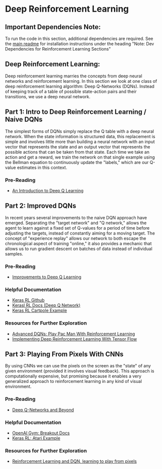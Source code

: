 # Deep Reinforcement Learning

## Important Dependencies Note:

To run the code in this section, additional dependencies are required. See the [main readme](/readme.md) for installation instructions under the heading "Note: Dev Dependencies for Reinforcement Learning Sections"

## Deep Reinforcement Learning:

Deep reinforcement learning marries the concepts from deep neural networks and reinforcement learning. In this section we look at one class of deep reinforcement learning algorithm: Deep Q-Networks (DQNs). Instead of keeping track of a table of possible state-action pairs and their transitions, we use a deep neural network.

## Part 1: Intro to Deep Reinforcement Learning / Naive DQNs

The simplest forms of DQNs simply replace the Q table with a deep neural network. When the state information is structured data, this replacement is simple and involves little more than building a neural network with an input vector that represents the state and an output vector that represents the possible actions that can be taken from that state. Each time we take an action and get a reward, we train the network on that single example using the Bellman equation to continuously update the "labels," which are our Q-value estimates in this context.

### Pre-Reading

* [An Introduction to Deep Q Learning](https://www.freecodecamp.org/news/an-introduction-to-deep-q-learning-lets-play-doom-54d02d8017d8/)

## Part 2: Improved DQNs

In recent years several improvements to the naive DQN approach have emerged.  Separating the "target network" and "Q network," allows the agent to learn against a fixed set of Q-values for a period of time before adjusting the targets, instead of constantly aiming for a moving target. The concept of "experience replay" allows our network to both escape the chronological aspect of training "online," it also provides a mechanic that allows us to run gradient descent on batches of data instead of individual samples.

### Pre-Reading

* [Improvements to Deep Q Learning](https://www.freecodecamp.org/news/improvements-in-deep-q-learning-dueling-double-dqn-prioritized-experience-replay-and-fixed-58b130cc5682/)

### Helpful Documentation

* [Keras RL Github](https://github.com/keras-rl/keras-rl)
* [Kerasl RL Docs (Deep Q Network)](https://keras-rl.readthedocs.io/en/latest/agents/dqn/)
* [Keras RL Cartpole Example](https://github.com/keras-rl/keras-rl/blob/master/examples/dqn_cartpole.py)

### Resources for Further Exploration

* [Advanced DQNs: Play Pac Man With Reinforcement Learning](https://towardsdatascience.com/advanced-dqns-playing-pac-man-with-deep-reinforcement-learning-3ffbd99e0814)
* [Implementing Deep Reinforcement Learning With Tensor Flow](https://lilianweng.github.io/lil-log/2018/05/05/implementing-deep-reinforcement-learning-models.html)

## Part 3: Playing From Pixels With CNNs

By using CNNs we can use the pixels on the screen as the "state" of any given environment (provided it involves visual feedback). This approach is computationally expensive, but promising because it enables a very generalized approach to reinforcement learning in any kind of visual environment.

### Pre-Reading

* [Deep Q-Networks and Beyond](https://medium.com/@awjuliani/simple-reinforcement-learning-with-tensorflow-part-4-deep-q-networks-and-beyond-8438a3e2b8df)

### Helpful Documentation

* [OpenAI Gym: Breakout Docs](https://gym.openai.com/envs/Breakout-v0/)
* [Keras RL: Atari Example](https://github.com/keras-rl/keras-rl/blob/master/examples/dqn_atari.py)

### Resources for Further Exploration

* [Reinforcement Learning and DQN, learning to play from pixels](https://rubenfiszel.github.io/posts/rl4j/2016-08-24-Reinforcement-Learning-and-DQN.html)
